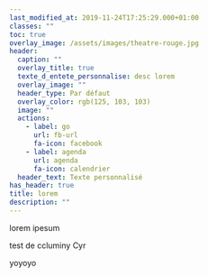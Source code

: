 ```yaml
---
last_modified_at: 2019-11-24T17:25:29.000+01:00
classes: ""
toc: true
overlay_image: /assets/images/theatre-rouge.jpg
header:
  caption: ""
  overlay_title: true
  texte_d_entete_personnalise: desc lorem
  overlay_image: ""
  header_type: Par défaut
  overlay_color: rgb(125, 103, 103)
  image: ""
  actions:
    - label: go
      url: fb-url
      fa-icon: facebook
    - label: agenda
      url: agenda
      fa-icon: calendrier
  header_text: Texte personnalisé
has_header: true
title: lorem
description: ""
---
```

lorem ipesum

test de ccluminy Cyr

yoyoyo